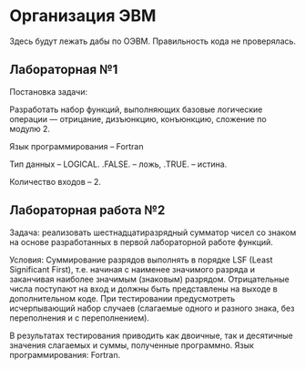 # Организация ЭВМ

Здесь будут лежать дабы по ОЭВМ. Правильность кода не проверялась.

## Лабораторная №1

Постановка задачи:

Разработать набор функций, выполняющих базовые логические операции — отрицание, дизъюнкцию, конъюнкцию, сложение по модулю 2.

Язык программирования – Fortran

Тип данных – LOGICAL. .FALSE. – ложь, .TRUE. – истина.

Количество входов – 2.

## Лабораторная работа №2

Задача: реализовать шестнадцатиразрядный сумматор чисел со знаком на основе разработанных в первой лабораторной работе функций.

Условия: Суммирование разрядов выполнять в порядке LSF (Least Significant First), т.е. начиная с наименее значимого разряда и заканчивая наиболее значимым (знаковым) разрядом.
Отрицательные числа поступают на вход и должны быть представлены на выходе в дополнительном коде.
При тестировании предусмотреть исчерпывающий набор случаев (слагаемые одного и разного знака, без переполнения и с переполнением).

В результатах тестирования приводить как двоичные, так и десятичные значения слагаемых и суммы, полученные программно.
Язык программирования: Fortran.
